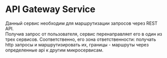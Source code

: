 # API Gateway Service

Данный сервис необходим для маршрутизации запросов через REST API.  
Получив запрос от пользователя, сервис перенаправляет его в один из трех сервисов. Соответственно, его зона ответственности: получать http запросы и маршрутизировать их, границы - маршруты через определенные api к другим микросервисам. 
